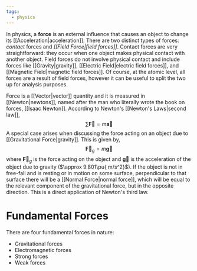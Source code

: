 ```yaml
---
tags:
  - physics
---
```

In physics, a **force** is an external influence that causes an object to change its [[Acceleration|acceleration]]. There are two distinct types of forces: *contact* forces and *[[Field Force|field forces]]*. Contact forces are very straightforward: they occur when one object makes physical contact with another object. Field forces do not involve physical contact and include forces like [[Gravity|gravity]], [[Electric Field|electric field forces]], and [[Magnetic Field|magnetic field forces]]. Of course, at the atomic level, all forces are a result of field forces, however it can be useful to split the two up for analysis purposes. 

Force is a [[Vector|vector]] quantity and it is measured in [[Newton|newtons]], named after the man who literally wrote the book on forces, [[Isaac Newton]]. According to Newton's [[Newton's Laws|second law]],
$$
\sum \mathbf{\vec{F}}=m\mathbf{\vec{a}}
$$
A special case arises when discussing the force acting on an object due to [[Gravitational Force|gravity]]. This is given by,
$$
\mathbf{\vec{F}}_{g}=m\mathbf{\vec{g}}
$$
where $\mathbf{\vec{F}}_{g}$ is the force acting on the object and $\mathbf{\vec{g}}$ is the acceleration of the object due to gravity ($\approx 9.801\pu{ m/s^2}$). If the object is not in free-fall and is resting or in motion on some surface, perpendicular to that surface there will be a [[Normal Force|normal force]], which will be equal to the relevant component of the gravitational force, but in the opposite direction. This is a direct application of Newton's third law.

# Fundamental Forces

There are four fundamental forces in nature:
- Gravitational forces
- Electromagnetic forces
- Strong forces
- Weak forces